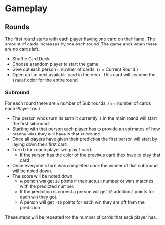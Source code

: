 # Gameplay 

## Rounds 
The first round starts with each player having one card on their hand. The amount of cards increases by one each round. The game ends when there are no cards left.

- Shuffle Card Deck
- Choose a random player to start the game
- Give out each person `n` number of cards. (`n` = Current Round )
- Open up the next available card in the deck. This card will become the `Trumpf` color for the entire round

### Subround 
For each round there are `n` number of Sub rounds. (`n` = number of cards each Player has )

- The person whos turn its turrn it currently is in the main round will start the first subround. 
- Starting with that person each player has to provide an estimates of how manny wins they will have in that subround. 
- Once all players have given their prediction the first person will start by laying down their first card. 
- Turn b turn each player will play 1 card. 
  - If the person has the color of the previous card thex have to play that card 
- Once everyone's turn was completed once the winner of that subround will be noted down. 
- The score will be noted down
  - A person will get `20` points if their actuall number of wins matches with the predicted number. 
  - If the prediction is correct a person will get `10` additional points for each win they got.
  - A person will get `-10` points for each win they are off from the prediction. 

These steps will be repeated for the number of cards that each player has. 

